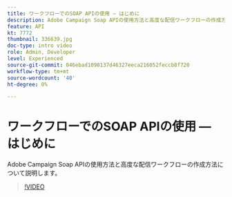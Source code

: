 ```yaml
---
title: ワークフローでのSOAP APIの使用 — はじめに
description: Adobe Campaign Soap APIの使用方法と高度な配信ワークフローの作成方法について説明します。
feature: API
kt: 7772
thumbnail: 336639.jpg
doc-type: intro video
role: Admin, Developer
level: Experienced
source-git-commit: 046ebad1098137d46327eeca216052feccb8f720
workflow-type: tm+mt
source-wordcount: '40'
ht-degree: 0%

---
```



# ワークフローでのSOAP APIの使用 — はじめに

Adobe Campaign Soap APIの使用方法と高度な配信ワークフローの作成方法について説明します。

>[!VIDEO](https://video.tv.adobe.com/v/336639?quality=12)
